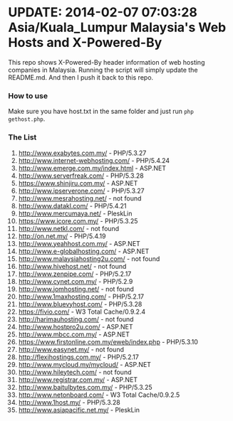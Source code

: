 UPDATE: 2014-02-07 07:03:28 Asia/Kuala_Lumpur
Malaysia's Web Hosts and X-Powered-By
=====================================

This repo shows X-Powered-By header information of web hosting companies in Malaysia. Running the script will simply update the README.md. And then I push it back to this repo.

### How to use

Make sure you have host.txt in the same folder and just run `php gethost.php`.

### The List

1.  http://www.exabytes.com.my/ - PHP/5.3.27
2.  http://www.internet-webhosting.com/ - PHP/5.4.24
3.  http://www.emerge.com.my/index.html - ASP.NET
4.  http://www.serverfreak.com/ - PHP/5.3.28
5.  https://www.shinjiru.com.my/ - ASP.NET
6.  http://www.ipserverone.com/ - PHP/5.3.27
7.  http://www.mesrahosting.net/ - not found
8.  http://www.datakl.com/ - PHP/5.4.21
9.  http://www.mercumaya.net/ - PleskLin
10.  https://www.icore.com.my/ - PHP/5.3.25
11.  http://www.netkl.com/ - not found
12.  http://on.net.my/ - PHP/5.4.19
13.  http://www.yeahhost.com.my/ - ASP.NET
14.  http://www.e-globalhosting.com/ - ASP.NET
15.  http://www.malaysiahosting2u.com/ - not found
16.  http://www.hivehost.net/ - not found
17.  http://www.zenpipe.com/ - PHP/5.2.17
18.  http://www.cynet.com.my/ - PHP/5.2.9
19.  http://www.jomhosting.net/ - not found
20.  http://www.1maxhosting.com/ - PHP/5.2.17
21.  http://www.bluevyhost.com/ - PHP/5.3.28
22.  https://fivio.com/ - W3 Total Cache/0.9.2.4
23.  http://harimauhosting.com/ - not found
24.  http://www.hostpro2u.com/ - ASP.NET
25.  http://www.mbcc.com.my/ - ASP.NET
26.  https://www.firstonline.com.my/eweb/index.php - PHP/5.3.10
27.  http://www.easynet.my/ - not found
28.  http://flexihostings.com.my/ - PHP/5.2.17
29.  http://www.mycloud.my/mycloud/ - ASP.NET
30.  http://www.hileytech.com/ - not found
31.  http://www.registrar.com.my/ - ASP.NET
32.  http://www.baitulbytes.com.my/ - PHP/5.3.25
33.  http://www.netonboard.com/ - W3 Total Cache/0.9.2.5
34.  http://www.1host.my/ - PHP/5.3.28
35.  http://www.asiapacific.net.my/ - PleskLin
